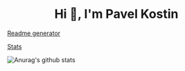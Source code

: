 <h1 align="center">Hi 👋, I'm Pavel Kostin</h1>

[Readme generator](https://rahuldkjain.github.io/gh-profile-readme-generator/)

[Stats](https://github.com/anuraghazra/github-readme-stats)

![Anurag's github stats](https://github-readme-stats.vercel.app/api?username=KostinP&show_icons=true&theme=radical)
